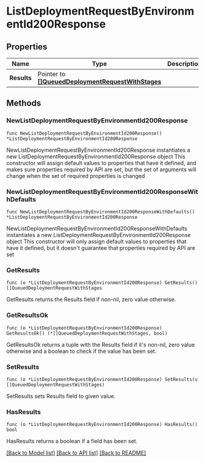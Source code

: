 # ListDeploymentRequestByEnvironmentId200Response

## Properties

Name | Type | Description | Notes
------------ | ------------- | ------------- | -------------
**Results** | Pointer to [**[]QueuedDeploymentRequestWithStages**](QueuedDeploymentRequestWithStages.md) |  | [optional] 

## Methods

### NewListDeploymentRequestByEnvironmentId200Response

`func NewListDeploymentRequestByEnvironmentId200Response() *ListDeploymentRequestByEnvironmentId200Response`

NewListDeploymentRequestByEnvironmentId200Response instantiates a new ListDeploymentRequestByEnvironmentId200Response object
This constructor will assign default values to properties that have it defined,
and makes sure properties required by API are set, but the set of arguments
will change when the set of required properties is changed

### NewListDeploymentRequestByEnvironmentId200ResponseWithDefaults

`func NewListDeploymentRequestByEnvironmentId200ResponseWithDefaults() *ListDeploymentRequestByEnvironmentId200Response`

NewListDeploymentRequestByEnvironmentId200ResponseWithDefaults instantiates a new ListDeploymentRequestByEnvironmentId200Response object
This constructor will only assign default values to properties that have it defined,
but it doesn't guarantee that properties required by API are set

### GetResults

`func (o *ListDeploymentRequestByEnvironmentId200Response) GetResults() []QueuedDeploymentRequestWithStages`

GetResults returns the Results field if non-nil, zero value otherwise.

### GetResultsOk

`func (o *ListDeploymentRequestByEnvironmentId200Response) GetResultsOk() (*[]QueuedDeploymentRequestWithStages, bool)`

GetResultsOk returns a tuple with the Results field if it's non-nil, zero value otherwise
and a boolean to check if the value has been set.

### SetResults

`func (o *ListDeploymentRequestByEnvironmentId200Response) SetResults(v []QueuedDeploymentRequestWithStages)`

SetResults sets Results field to given value.

### HasResults

`func (o *ListDeploymentRequestByEnvironmentId200Response) HasResults() bool`

HasResults returns a boolean if a field has been set.


[[Back to Model list]](../README.md#documentation-for-models) [[Back to API list]](../README.md#documentation-for-api-endpoints) [[Back to README]](../README.md)


